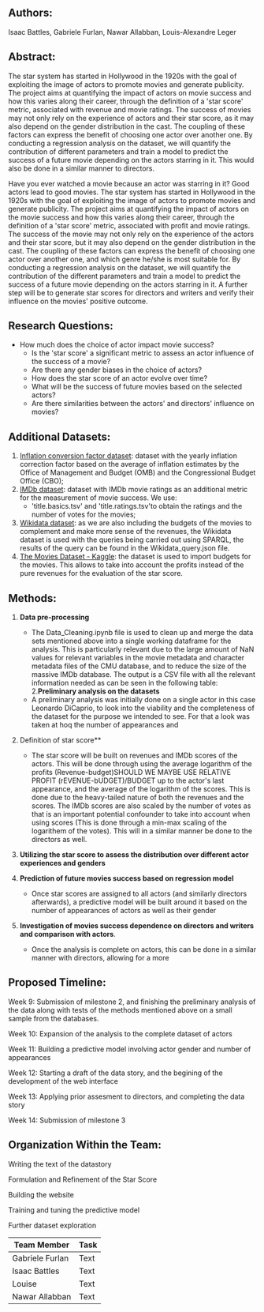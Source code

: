 ## Authors:
Isaac Battles, Gabriele Furlan, Nawar Allabban, Louis-Alexandre Leger

## Abstract:

The star system has started in Hollywood in the 1920s with the goal of exploiting the image of actors to promote movies and generate publicity. The project aims at quantifying the impact of actors on movie success and how this varies along their career, through the definition of a 'star score' metric, associated with revenue and movie ratings. The success of movies may not only rely on the experience of actors and their star score, as it may also depend on the gender distribution in the cast. The coupling of these factors can express the benefit of choosing one actor over another one. By conducting a regression analysis on the dataset, we will quantify the contribution of different parameters and train a model to predict the success of a future movie depending on the actors starring in it. This would also be done in a similar manner to directors. 


Have you ever watched a movie because an actor was starring in it? Good actors lead to good movies. The star system has started in Hollywood in the 1920s with the goal of exploiting the image of actors to promote movies and generate publicity. The project aims at quantifying the impact of actors on the movie success and how this varies along their career, through the definition of a 'star score' metric, associated with profit and movie ratings. The success of the movie may not only rely on the experience of the actors and their star score, but it may also depend on the gender distribution in the cast. The coupling of these factors can express the benefit of choosing one actor over another one, and which genre he/she is most suitable for. By conducting a regression analysis on the dataset, we will quantify the contribution of the different parameters and train a model to predict the success of a future movie depending on the actors starring in it. A further step will be to generate star scores for directors and writers and verify their influence on the movies' positive outcome.

## Research Questions:

- How much does the choice of actor impact movie success?
    - Is the 'star score' a significant metric to assess an actor influence of the success of a movie?
    - Are there any gender biases in the choice of actors?
    - How does the star score of an actor evolve over time?
    - What will be the success of future movies based on the selected actors?
    - Are there similarities between the actors' and directors' influence on movies?

## Additional Datasets:
1. [Inflation conversion factor dataset](https://liberalarts.oregonstate.edu/spp/polisci/faculty-staff/robert-sahr/inflation-conversion-factors-years-1774-estimated-2024-dollars-recent-years/individual-year-conversion-factor-table-0): dataset with the yearly inflation correction factor based on the average of inflation estimates by the Office of Management and Budget (OMB) and the Congressional Budget Office (CBO);
2. [IMDb dataset](https://datasets.imdbws.com/): dataset with IMDb movie ratings as an additional metric for the measurement of movie success. We use:
    - 'title.basics.tsv' and 'title.ratings.tsv'to obtain the ratings and the number of votes for the movies;
3. [Wikidata dataset](https://www.wikidata.org/): as we are also including the budgets of the movies to complement and make more sense of the revenues, the Wikidata dataset is used with the queries being carried out using SPARQL, the results of the query can be found in the Wikidata_query.json file.
4. [The Movies Dataset - Kaggle](https://www.kaggle.com/datasets/rounakbanik/the-movies-dataset): the dataset is used to import budgets for the movies. This allows to take into account the profits instead of the pure revenues for the evaluation of the star score.

## Methods:
1. **Data pre-processing**
    - The Data_Cleaning.ipynb file is used to clean up and merge the data sets mentioned above into a single working dataframe for the analysis. This is particularly relevant due to the large amount of NaN values for relevant variables in the movie metadata and character metadata files of the CMU database, and to reduce the size of the massive IMDb database. The output is a CSV file with all the relevant information needed as can be seen in the following table:
2.**Preliminary analysis on the datasets**
    - A preliminary analysis was initially done on a single actor in this case Leonardo DiCaprio, to look into the viability and the completeness of the dataset for the purpose we intended to see. For that a look was taken at hoq the number of appearances and 
3. Definition of star score**
    - The star score will be built on revenues and IMDb scores of the actors. This will be done through using the average logarithm of the profits (Revenue-budget)SHOULD WE MAYBE USE RELATIVE PROFIT (rEVENUE-bUDGET)/BUDGET up to the actor's last appearance, and the average of the logarithm of the scores. This is done due to the heavy-tailed nature of both the revenues and the scores. The IMDb scores are also scaled by the number of votes as that is an important potential confounder to take into account when using scores (This is done through a min-max scaling of the logarithem of the votes). This will in a similar manner be done to the directors as well.
4. **Utilizing the star score to assess the distribution over different actor experiences and genders**
 
5. **Prediction of future movies success based on regression model**
    - Once star scores are assigned to all actors (and similarly directors afterwards), a predictive model will be built around it based on the number of appearances of actors as well as their gender
8. **Investigation of movies success dependence on directors and writers and comparison with actors**.
    - Once the analysis is complete on actors, this can be done in a similar manner with directors, allowing for a more
## Proposed Timeline:

Week 9: Submission of milestone 2, and finishing the preliminary analysis of the data along with tests of the methods mentioned above on a small sample from the databases.

Week 10: Expansion of the analysis to the complete dataset of actors

Week 11: Building a predictive model involving actor gender and number of appearances

Week 12: Starting a draft of the data story, and the begining of the development of the web interface

Week 13: Applying prior assesment to directors, and completing the data story

Week 14: Submission of milestone 3

## Organization Within the Team:

Writing the text of the datastory

Formulation and Refinement of the Star Score

Building the website

Training and tuning the predictive model

Further dataset exploration

| Team Member | Task |
| --- | ----------- |
| Gabriele Furlan | Text |
| Isaac Battles | Text |
| Louise | Text |
| Nawar Allabban | Text |
